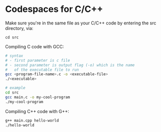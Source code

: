 # Codespaces for C/C++

Make sure you're in the same file as your C/C++ code by entering the src directory, via:
```
cd src
```

Compiling C code with GCC:
```bash
# syntax
# - first parameter is c file
# - second parameter is output flag (-o) which is the name
#   of the executable file to run
gcc <program-file-name>.c -o <executable-file>
./<executable>

# example
cd src
gcc main.c -o my-cool-program
./my-cool-program
```

Compiling C++ code with G++:
```bash
g++ main.cpp hello-world
./hello-world
```
